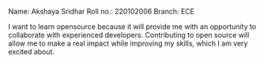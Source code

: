 Name: Akshaya Sridhar
Roll no.: 220102006
Branch: ECE

I want to learn opensource because it will provide me with an opportunity to collaborate with experienced developers. Contributing to open source will allow me to make a real impact while improving my skills, which I am very excited about.
